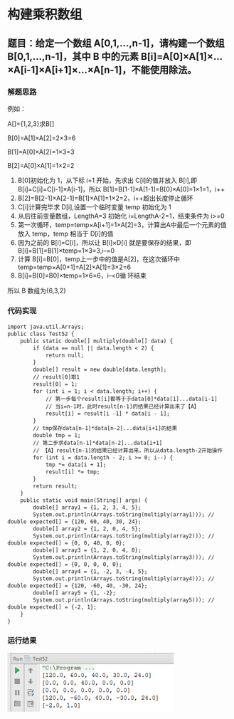 # 构建乘积数组

## 题目：给定一个数组 A[0,1,…,n-1]，请构建一个数组 B[0,1,…,n-1]，其中 B 中的元素 B[i]=A[0]×A[1]×…×A[i-1]×A[i+1]×…×A[n-1]，不能使用除法。

### 解题思路

例如：

A[]={1,2,3}求B[] 

B[0]=A[1]×A[2]=2×3=6 

B[1]=A[0]×A[2]=1×3=3 

B[2]=A[0]×A[1]=1×2=2


1. B[0]初始化为 1，从下标 i=1 开始，先求出 C[i]的值并放入 B[i],即 B[i]=C[i]=C[i-1]×A[i-1]，所以 B[1]=B[1-1]×A[1-1]=B[0]×A[0]=1×1=1，i++
2. B[2]=B[2-1]×A[2-1]=B[1]×A[1]=1×2=2，i++超出长度停止循环
3. C[i]计算完毕求 D[i],设置一个临时变量 temp 初始化为 1
4. 从后往前变量数组，LengthA=3 初始化 i=LengthA-2=1，结束条件为 i>=0
5. 第一次循环，temp=temp×A[i+1]=1×A[2]=3，计算出A中最后一个元素的值放入 temp，temp 相当于 D[i]的值
6. 因为之前的 B[i]=C[i]，所以让 B[i]×D[i] 就是要保存的结果，即 B[i]=B[1]=B[1]×temp=1×3=3,i–=0
7. 计算 B[i]=B[0]，temp上一步中的值是A[2]，在这次循环中 temp=temp×A[0+1]=A[2]×A[1]=3×2=6
8. B[i]=B[0]=B0]×temp=1×6=6，i–<0循 环结束

所以 B 数组为{6,3,2}

### 代码实现

```
import java.util.Arrays;
public class Test52 {
    public static double[] multiply(double[] data) {
        if (data == null || data.length < 2) {
            return null;
        }
        double[] result = new double[data.length];
        // result[0]取1
        result[0] = 1;
        for (int i = 1; i < data.length; i++) {
            // 第一步每个result[i]都等于于data[0]*data[1]...data[i-1]
            // 当i=n-1时，此时result[n-1]的结果已经计算出来了【A】
            result[i] = result[i -1] * data[i - 1];
        }
        // tmp保存data[n-1]*data[n-2]...data[i+1]的结果
        double tmp = 1;
        // 第二步求data[n-1]*data[n-2]...data[i+1]
        // 【A】result[n-1]的结果已经计算出来，所以从data.length-2开始操作
        for (int i = data.length - 2; i >= 0; i--) {
            tmp *= data[i + 1];
            result[i] *= tmp;
        }
        return result;
    }
    public static void main(String[] args) {
        double[] array1 = {1, 2, 3, 4, 5};
        System.out.println(Arrays.toString(multiply(array1))); // double expected[] = {120, 60, 40, 30, 24};
        double[] array2 = {1, 2, 0, 4, 5};
        System.out.println(Arrays.toString(multiply(array2))); // double expected[] = {0, 0, 40, 0, 0};
        double[] array3 = {1, 2, 0, 4, 0};
        System.out.println(Arrays.toString(multiply(array3))); // double expected[] = {0, 0, 0, 0, 0};
        double[] array4 = {1, -2, 3, -4, 5};
        System.out.println(Arrays.toString(multiply(array4))); // double expected[] = {120, -60, 40, -30, 24};
        double[] array5 = {1, -2};
        System.out.println(Arrays.toString(multiply(array5))); // double expected[] = {-2, 1};
    }
}
```


### 运行结果

![](images/70.png)